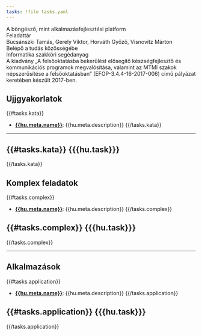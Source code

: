 ```yaml
---
tasks: !file tasks.yaml
---
```


<div class="title">
  A böngésző, mint alkalmazásfejlesztési platform<br>
  Feladattár
</div>

<div class="authors">
  Bucsánszki Tamás, Gerely Viktor, Horváth Győző, Visnovitz Márton
</div>

<div class="subtitle">
  Belépő a tudás közösségébe<br>
  Informatika szakköri segédanyag
</div>

<div class="disclaimer">
  A kiadvány „A felsőoktatásba bekerülést elősegítő készségfejlesztő és kommunikációs programok megvalósítása, valamint az MTMI szakok népszerűsítése a felsőoktatásban” (EFOP-3.4.4-16-2017-006) című pályázat keretében készült 2017-ben.
</div>

## Ujjgyakorlatok

{{#tasks.kata}}
- **[{{hu.meta.name}}](#!/../tasks/{{id}}/task.hu.md)**: {{hu.meta.description}}
{{/tasks.kata}}

---

{{#tasks.kata}}
{{{hu.task}}}
---
{{/tasks.kata}}

## Komplex feladatok

{{#tasks.complex}}
- **[{{hu.meta.name}}](#!/../tasks/{{id}}/task.hu.md)**: {{hu.meta.description}}
{{/tasks.complex}}

{{#tasks.complex}}
{{{hu.task}}}
---
{{/tasks.complex}}

---

## Alkalmazások

{{#tasks.application}}
- **[{{hu.meta.name}}](#!/../tasks/{{id}}/task.hu.md)**: {{hu.meta.description}}
{{/tasks.application}}

{{#tasks.application}}
{{{hu.task}}}
---
{{/tasks.application}}